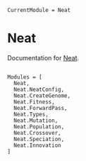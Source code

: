```@meta
CurrentModule = Neat
```

# Neat

Documentation for [Neat](https://github.com/MusaOzcetin/Neat.jl).

```@index

```

```@autodocs
Modules = [
  Neat,
  Neat.NeatConfig,
  Neat.CreateGenome,
  Neat.Fitness,
  Neat.ForwardPass,
  Neat.Types,
  Neat.Mutation,
  Neat.Population,
  Neat.Crossover,
  Neat.Speciation,
  Neat.Innovation
]
```
